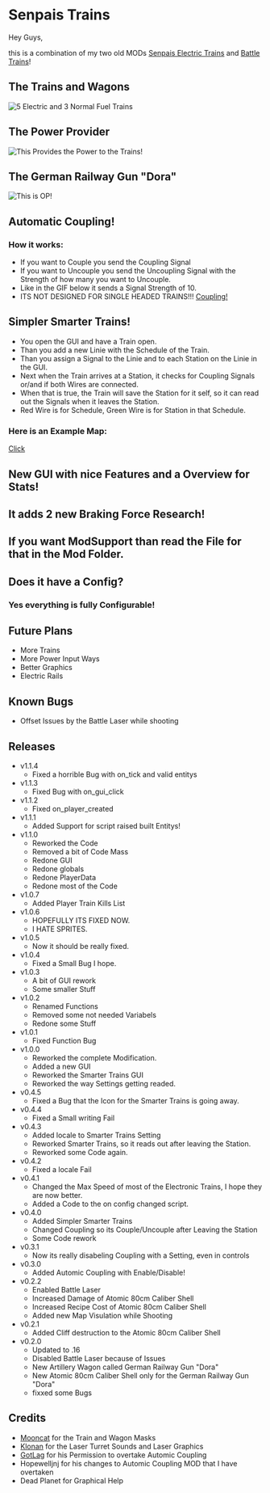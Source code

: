 # Senpais Trains

Hey Guys,

this is a combination of my two old MODs [Senpais Electric Trains](https://mods.factorio.com/mods/LuziferSenpai/SenpaisElectricTrains) and [Battle Trains](https://mods.factorio.com/mods/LuziferSenpai/Battle-Train-MOD)!

## The Trains and Wagons
![5 Electric and 3 Normal Fuel Trains](https://i.imgur.com/wD8bF0T.png)

## The Power Provider
![This Provides the Power to the Trains!](https://i.imgur.com/KkTBOA4.png)

## The German Railway Gun "Dora"
![This is OP!](https://i.imgur.com/eeKFRQS.png)

## Automatic Coupling!

### How it works:
 - If you want to Couple you send the Coupling Signal
 - If you want to Uncouple you send the Uncoupling Signal with the Strength of how many you want to Uncouple.
 - Like in the GIF below it sends a Signal Strength of 10.
 - ITS NOT DESIGNED FOR SINGLE HEADED TRAINS!!!
[Coupling!](https://i.imgur.com/FPdnvFT.gifv)

## Simpler Smarter Trains!
 - You open the GUI and have a Train open.
 - Than you add a new Linie with the Schedule of the Train.
 - Than you assign a Signal to the Linie and to each Station on the Linie in the GUI.
 - Next when the Train arrives at a Station, it checks for Coupling Signals or/and if both Wires are connected.
 - When that is true, the Train will save the Station for it self, so it can read out the Signals when it leaves the Station.
 - Red Wire is for Schedule, Green Wire is for Station in that Schedule.

### Here is an Example Map:
[Click](https://www.dropbox.com/s/kzbz2ijlidozug9/Smarter%20Trains%20Example.zip?dl=0)

## New GUI with nice Features and a Overview for Stats!

## It adds 2 new Braking Force Research!

## If you want ModSupport than read the File for that in the Mod Folder.

## Does it have a Config?

### Yes everything is fully Configurable!

## Future Plans

 - More Trains
 - More Power Input Ways
 - Better Graphics
 - Electric Rails

## Known Bugs
 - Offset Issues by the Battle Laser while shooting

## Releases
 - v1.1.4
    - Fixed a horrible Bug with on_tick and valid entitys
 - v1.1.3
    - Fixed Bug with on_gui_click
 - v1.1.2
    - Fixed on_player_created
 - v1.1.1
 	- Added Support for script raised built Entitys!
 - v1.1.0
    - Reworked the Code
    - Removed a bit of Code Mass
    - Redone GUI
    - Redone globals
    - Redone PlayerData
    - Redone most of the Code
 - v1.0.7
    - Added Player Train Kills List
 - v1.0.6
    - HOPEFULLY ITS FIXED NOW.
    - I HATE SPRITES.
 - v1.0.5
    - Now it should be really fixed.
 - v1.0.4
    - Fixed a Small Bug I hope.
 - v1.0.3
    - A bit of GUI rework
    - Some smaller Stuff
 - v1.0.2
    - Renamed Functions
    - Removed some not needed Variabels
    - Redone some Stuff
 - v1.0.1
    - Fixed Function Bug
 - v1.0.0
    - Reworked the complete Modification.
    - Added a new GUI
    - Reworked the Smarter Trains GUI
    - Reworked the way Settings getting readed.
 - v0.4.5
    - Fixed a Bug that the Icon for the Smarter Trains is going away.
 - v0.4.4
    - Fixed a Small writing Fail
 - v0.4.3
    - Added locale to Smarter Trains Setting
    - Reworked Smarter Trains, so it reads out after leaving the Station.
    - Reworked some Code again.
 - v0.4.2
    - Fixed a locale Fail
 - v0.4.1
    - Changed the Max Speed of most of the Electronic Trains, I hope they are now better.
    - Added a Code to the on config changed script.
 - v0.4.0
    - Added Simpler Smarter Trains
    - Changed Coupling so its Couple/Uncouple after Leaving the Station
    - Some Code rework
 - v0.3.1
    - Now its really disabeling Coupling with a Setting, even in controls
 - v0.3.0
    - Added Automic Coupling with Enable/Disable!
 - v0.2.2
    - Enabled Battle Laser
    - Increased Damage of Atomic 80cm Caliber Shell
    - Increased Recipe Cost of Atomic 80cm Caliber Shell
    - Added new Map Visulation while Shooting
 - v0.2.1
    - Added Cliff destruction to the Atomic 80cm Caliber Shell
 - v0.2.0 
    - Updated to .16
    - Disabled Battle Laser because of Issues
    - New Artillery Wagon called German Railway Gun "Dora"
    - New Atomic 80cm Caliber Shell only for the German Railway Gun "Dora"
    - fixxed some Bugs

## Credits

 - [Mooncat](https://mods.factorio.com/mods/Mooncat) for the Train and Wagon Masks
 - [Klonan](https://mods.factorio.com/mods/Klonan) for the Laser Turret Sounds and Laser Graphics
 - [GotLag](https://mods.factorio.com/user/GotLag) for his Permission to overtake Automic Coupling
 - Hopewelljnj for his changes to Automic Coupling MOD that I have overtaken
 - Dead Planet for Graphical Help